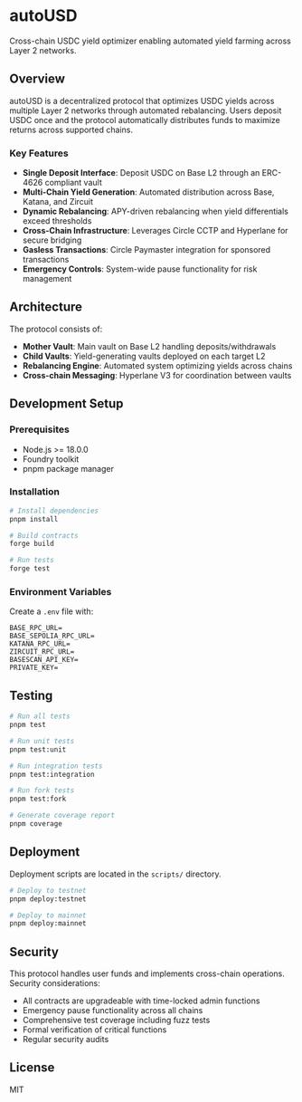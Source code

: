 # autoUSD

Cross-chain USDC yield optimizer enabling automated yield farming across Layer 2 networks.

## Overview

autoUSD is a decentralized protocol that optimizes USDC yields across multiple Layer 2 networks through automated rebalancing. Users deposit USDC once and the protocol automatically distributes funds to maximize returns across supported chains.

### Key Features

- **Single Deposit Interface**: Deposit USDC on Base L2 through an ERC-4626 compliant vault
- **Multi-Chain Yield Generation**: Automated distribution across Base, Katana, and Zircuit
- **Dynamic Rebalancing**: APY-driven rebalancing when yield differentials exceed thresholds
- **Cross-Chain Infrastructure**: Leverages Circle CCTP and Hyperlane for secure bridging
- **Gasless Transactions**: Circle Paymaster integration for sponsored transactions
- **Emergency Controls**: System-wide pause functionality for risk management

## Architecture

The protocol consists of:
- **Mother Vault**: Main vault on Base L2 handling deposits/withdrawals
- **Child Vaults**: Yield-generating vaults deployed on each target L2
- **Rebalancing Engine**: Automated system optimizing yields across chains
- **Cross-chain Messaging**: Hyperlane V3 for coordination between vaults

## Development Setup

### Prerequisites

- Node.js >= 18.0.0
- Foundry toolkit
- pnpm package manager

### Installation

```bash
# Install dependencies
pnpm install

# Build contracts
forge build

# Run tests
forge test
```

### Environment Variables

Create a `.env` file with:

```
BASE_RPC_URL=
BASE_SEPOLIA_RPC_URL=
KATANA_RPC_URL=
ZIRCUIT_RPC_URL=
BASESCAN_API_KEY=
PRIVATE_KEY=
```

## Testing

```bash
# Run all tests
pnpm test

# Run unit tests
pnpm test:unit

# Run integration tests
pnpm test:integration

# Run fork tests
pnpm test:fork

# Generate coverage report
pnpm coverage
```

## Deployment

Deployment scripts are located in the `scripts/` directory. 

```bash
# Deploy to testnet
pnpm deploy:testnet

# Deploy to mainnet
pnpm deploy:mainnet
```

## Security

This protocol handles user funds and implements cross-chain operations. Security considerations:

- All contracts are upgradeable with time-locked admin functions
- Emergency pause functionality across all chains
- Comprehensive test coverage including fuzz tests
- Formal verification of critical functions
- Regular security audits

## License

MIT